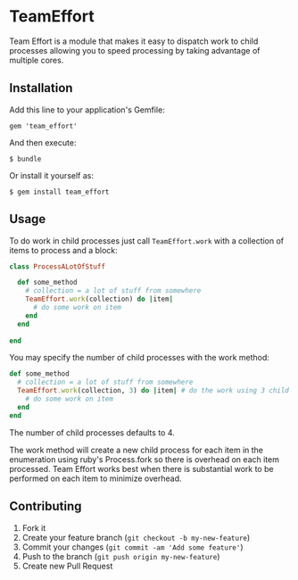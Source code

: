 # TeamEffort

Team Effort is a module that makes it easy to dispatch work to child
processes allowing you to speed processing by taking advantage of
multiple cores.

## Installation

Add this line to your application's Gemfile:

    gem 'team_effort'

And then execute:

    $ bundle

Or install it yourself as:

    $ gem install team_effort

## Usage

To do work in child processes just call `TeamEffort.work` with a collection
of items to process and a block:

```ruby
class ProcessALotOfStuff

  def some_method
    # collection = a lot of stuff from somewhere
    TeamEffort.work(collection) do |item|
      # do some work on item
    end
  end
  
end
```

You may specify the number of child processes with the work method:
 
```ruby
def some_method
  # collection = a lot of stuff from somewhere
  TeamEffort.work(collection, 3) do |item| # do the work using 3 child processes
    # do some work on item
  end
end
```

The number of child processes defaults to 4.

The work method will create a new child process for each item in the
enumeration using ruby's Process.fork so there is overhead on each
item processed. Team Effort works best when there is substantial work
to be performed on each item to minimize overhead.

## Contributing

1. Fork it
2. Create your feature branch (`git checkout -b my-new-feature`)
3. Commit your changes (`git commit -am 'Add some feature'`)
4. Push to the branch (`git push origin my-new-feature`)
5. Create new Pull Request

